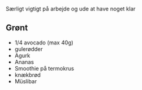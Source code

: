 Særligt vigtigt på arbejde og ude at have noget klar

## Grønt
* 1/4 avocado (max 40g)
* gulerødder
* Agurk
* Ananas
* Smoothie på termokrus
* knækbrød
* Müslibar
